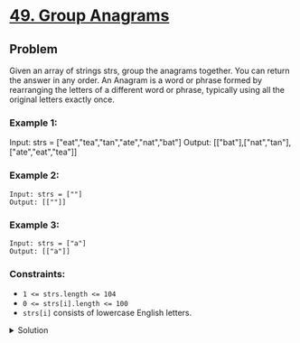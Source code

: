 # [49. Group Anagrams](https://leetcode.com/problems/group-anagrams/description/)

## Problem 
<p>
Given an array of strings strs, group the anagrams together. 
You can return the answer in any order.
An Anagram is a word or phrase formed by rearranging the letters
of a different word or phrase,
typically using all the original letters exactly once.
</p>

### Example 1:

Input: strs = ["eat","tea","tan","ate","nat","bat"]
Output: [["bat"],["nat","tan"],["ate","eat","tea"]]

### Example 2:

```
Input: strs = [""]
Output: [[""]]
```

### Example 3:
```
Input: strs = ["a"]
Output: [["a"]]
```

### Constraints:

- `1 <= strs.length <= 104`
- `0 <= strs[i].length <= 100`
- `strs[i]` consists of lowercase English letters.

<details>
<summary>Solution</summary>
<br />
Sorting and hashing can be used to acheive O(nlogn) time complexity.

Better solution is to use the ASCII characters O(n * M * 26)
</details>
